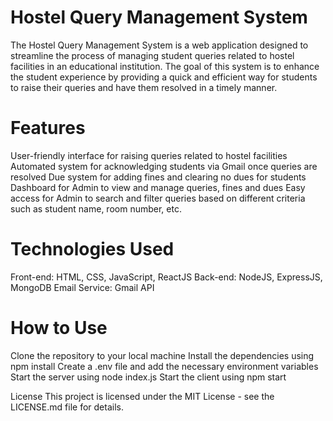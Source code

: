 # Hostel Query Management System
The Hostel Query Management System is a web application designed to streamline the process of managing student queries related to hostel facilities in an educational institution. The goal of this system is to enhance the student experience by providing a quick and efficient way for students to raise their queries and have them resolved in a timely manner.

# Features
User-friendly interface for raising queries related to hostel facilities
Automated system for acknowledging students via Gmail once queries are resolved
Due system for adding fines and clearing no dues for students
Dashboard for Admin to view and manage queries, fines and dues
Easy access for Admin to search and filter queries based on different criteria such as student name, room number, etc.

# Technologies Used
Front-end: HTML, CSS, JavaScript, ReactJS
Back-end: NodeJS, ExpressJS, MongoDB
Email Service: Gmail API

# How to Use
Clone the repository to your local machine
Install the dependencies using npm install
Create a .env file and add the necessary environment variables
Start the server using node index.js
Start the client using npm start

License
This project is licensed under the MIT License - see the LICENSE.md file for details.
